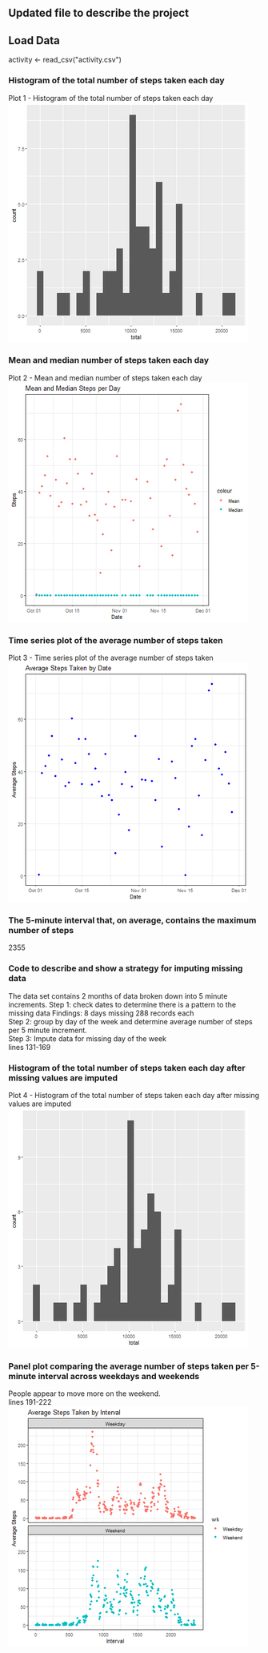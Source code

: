 ## Updated file to describe the project


## Load Data
activity <- read_csv("activity.csv")


### Histogram of the total number of steps taken each day

Plot 1 -  Histogram of the total number of steps taken each day   
![Image1](plot1.png)  
  

### Mean and median number of steps taken each day
  
Plot 2 - Mean and median number of steps taken each day  
![Image2](plot2.png)   



###  Time series plot of the average number of steps taken

Plot 3 - Time series plot of the average number of steps taken  
![Image3](plot3.png)



### The 5-minute interval that, on average, contains the maximum number of steps

2355


### Code to describe and show a strategy for imputing missing data

The data set contains 2 months of data broken down into 5 minute increments. 
Step 1: check dates to determine there is a pattern to the missing data
Findings: 8 days missing 288 records each  
Step 2: group by day of the week and determine average number of steps per 5 minute increment.  
Step 3: Impute data for missing day of the week  
lines 131-169


### Histogram of the total number of steps taken each day after missing values are imputed

Plot 4 - Histogram of the total number of steps taken each day after missing values are imputed  
![Image4](plot4.png)  


### Panel plot comparing the average number of steps taken per 5-minute interval across weekdays and weekends

People appear to move more on the weekend.    
lines 191-222  
![Image5](plot5.png)
